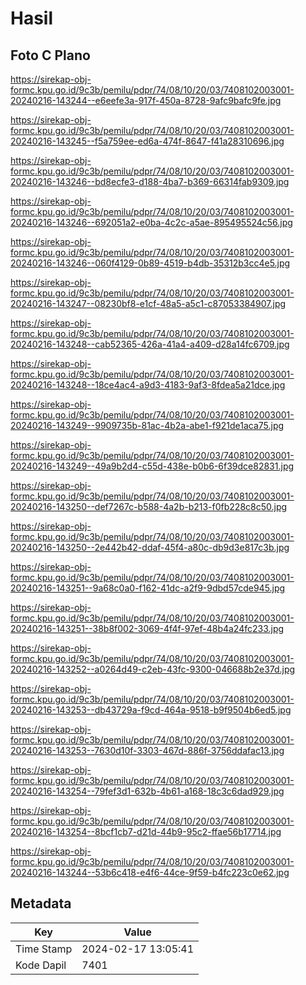 # Hasil

## Foto C Plano

https://sirekap-obj-formc.kpu.go.id/9c3b/pemilu/pdpr/74/08/10/20/03/7408102003001-20240216-143244--e6eefe3a-917f-450a-8728-9afc9bafc9fe.jpg

https://sirekap-obj-formc.kpu.go.id/9c3b/pemilu/pdpr/74/08/10/20/03/7408102003001-20240216-143245--f5a759ee-ed6a-474f-8647-f41a28310696.jpg

https://sirekap-obj-formc.kpu.go.id/9c3b/pemilu/pdpr/74/08/10/20/03/7408102003001-20240216-143246--bd8ecfe3-d188-4ba7-b369-66314fab9309.jpg

https://sirekap-obj-formc.kpu.go.id/9c3b/pemilu/pdpr/74/08/10/20/03/7408102003001-20240216-143246--692051a2-e0ba-4c2c-a5ae-895495524c56.jpg

https://sirekap-obj-formc.kpu.go.id/9c3b/pemilu/pdpr/74/08/10/20/03/7408102003001-20240216-143246--060f4129-0b89-4519-b4db-35312b3cc4e5.jpg

https://sirekap-obj-formc.kpu.go.id/9c3b/pemilu/pdpr/74/08/10/20/03/7408102003001-20240216-143247--08230bf8-e1cf-48a5-a5c1-c87053384907.jpg

https://sirekap-obj-formc.kpu.go.id/9c3b/pemilu/pdpr/74/08/10/20/03/7408102003001-20240216-143248--cab52365-426a-41a4-a409-d28a14fc6709.jpg

https://sirekap-obj-formc.kpu.go.id/9c3b/pemilu/pdpr/74/08/10/20/03/7408102003001-20240216-143248--18ce4ac4-a9d3-4183-9af3-8fdea5a21dce.jpg

https://sirekap-obj-formc.kpu.go.id/9c3b/pemilu/pdpr/74/08/10/20/03/7408102003001-20240216-143249--9909735b-81ac-4b2a-abe1-f921de1aca75.jpg

https://sirekap-obj-formc.kpu.go.id/9c3b/pemilu/pdpr/74/08/10/20/03/7408102003001-20240216-143249--49a9b2d4-c55d-438e-b0b6-6f39dce82831.jpg

https://sirekap-obj-formc.kpu.go.id/9c3b/pemilu/pdpr/74/08/10/20/03/7408102003001-20240216-143250--def7267c-b588-4a2b-b213-f0fb228c8c50.jpg

https://sirekap-obj-formc.kpu.go.id/9c3b/pemilu/pdpr/74/08/10/20/03/7408102003001-20240216-143250--2e442b42-ddaf-45f4-a80c-db9d3e817c3b.jpg

https://sirekap-obj-formc.kpu.go.id/9c3b/pemilu/pdpr/74/08/10/20/03/7408102003001-20240216-143251--9a68c0a0-f162-41dc-a2f9-9dbd57cde945.jpg

https://sirekap-obj-formc.kpu.go.id/9c3b/pemilu/pdpr/74/08/10/20/03/7408102003001-20240216-143251--38b8f002-3069-4f4f-97ef-48b4a24fc233.jpg

https://sirekap-obj-formc.kpu.go.id/9c3b/pemilu/pdpr/74/08/10/20/03/7408102003001-20240216-143252--a0264d49-c2eb-43fc-9300-046688b2e37d.jpg

https://sirekap-obj-formc.kpu.go.id/9c3b/pemilu/pdpr/74/08/10/20/03/7408102003001-20240216-143253--db43729a-f9cd-464a-9518-b9f9504b6ed5.jpg

https://sirekap-obj-formc.kpu.go.id/9c3b/pemilu/pdpr/74/08/10/20/03/7408102003001-20240216-143253--7630d10f-3303-467d-886f-3756ddafac13.jpg

https://sirekap-obj-formc.kpu.go.id/9c3b/pemilu/pdpr/74/08/10/20/03/7408102003001-20240216-143254--79fef3d1-632b-4b61-a168-18c3c6dad929.jpg

https://sirekap-obj-formc.kpu.go.id/9c3b/pemilu/pdpr/74/08/10/20/03/7408102003001-20240216-143254--8bcf1cb7-d21d-44b9-95c2-ffae56b17714.jpg

https://sirekap-obj-formc.kpu.go.id/9c3b/pemilu/pdpr/74/08/10/20/03/7408102003001-20240216-143244--53b6c418-e4f6-44ce-9f59-b4fc223c0e62.jpg


## Metadata

| Key        | Value               |
| ---------- | ------------------- |
| Time Stamp | 2024-02-17 13:05:41 |
| Kode Dapil | 7401                |



